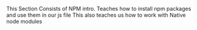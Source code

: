 This Section Consists of NPM intro. Teaches how to install npm packages and use them in our js file
This also teaches us how to work with Native node modules
